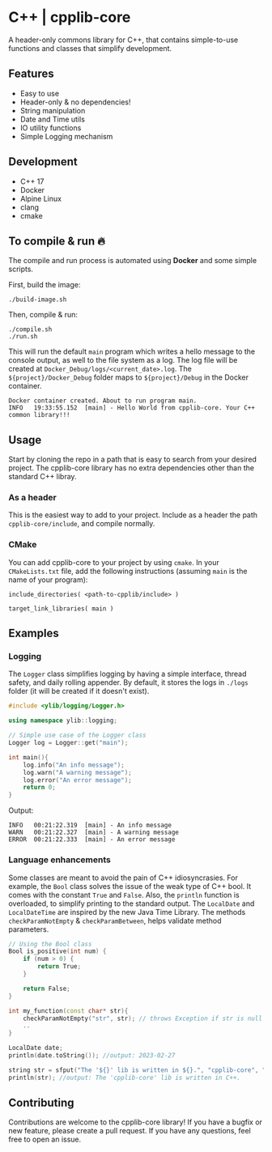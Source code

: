 # C++ | cpplib-core
A header-only commons library for C++, that contains simple-to-use functions and classes that simplify development.


## Features
- Easy to use
- Header-only & no dependencies!
- String manipulation
- Date and Time utils
- IO utility functions
- Simple Logging mechanism

## Development
- C++ 17
- Docker
- Alpine Linux
- clang
- cmake

## To compile & run 🔥

The compile and run process is automated using **Docker** and some simple scripts.

First, build the image:
```shell
./build-image.sh
```
Then, compile & run:
```shell
./compile.sh
./run.sh
```

This will run the default `main` program which writes a hello message to the console output, as well to the file system as a log. The log file will be created at `Docker_Debug/logs/<current_date>.log`. The `${project}/Docker_Debug` folder maps to `${project}/Debug` in the Docker container.

```console
Docker container created. About to run program main.
INFO   19:33:55.152  [main] - Hello World from cpplib-core. Your C++ common library!!!
```

## Usage
Start by cloning the repo in a path that is easy to search from your desired project. The cpplib-core library has no extra dependencies other than the standard C++ libray.

### As a header
This is the easiest way to add to your project. Include as a header the path `cpplib-core/include`, and compile normally.

### CMake
You can add cpplib-core to your project by using `cmake`. In your `CMakeLists.txt` file, add the following instructions (assuming `main` is the name of your program):
```
include_directories( <path-to-cpplib/include> )

target_link_libraries( main )
```

## Examples
### Logging
The `Logger` class simplifies logging by having a simple interface, thread safety, and daily rolling appender. By default, it stores the logs in `./logs` folder (it will be created if it doesn't exist).

```cpp
#include <ylib/logging/Logger.h>

using namespace ylib::logging;

// Simple use case of the Logger class
Logger log = Logger::get("main");

int main(){
    log.info("An info message");
    log.warn("A warning message");
    log.error("An error message");
    return 0;
}
```
Output:
```console
INFO   00:21:22.319  [main] - An info message
WARN   00:21:22.327  [main] - A warning message
ERROR  00:21:22.333  [main] - An error message
```

### Language enhancements
Some classes are meant to avoid the pain of C++ idiosyncrasies. For example, the `Bool` class solves the issue of the weak type of C++ bool. It comes with the constant `True` and `False`. Also, the `println` function is overloaded, to simplify printing to the standard output. The `LocalDate` and `LocalDateTime` are inspired by the new Java Time Library. The methods `checkParamNotEmpty` & `checkParamBetween`,  helps validate method parameters.

```cpp
// Using the Bool class
Bool is_positive(int num) {
    if (num > 0) {
        return True;
    }

    return False;
}
```

```cpp
int my_function(const char* str){
    checkParamNotEmpty("str", str); // throws Exception if str is null or empty
    ..
}
```

```cpp
LocalDate date;
println(date.toString()); //output: 2023-02-27
```

```cpp
string str = sfput("The '${}' lib is written in ${}.", "cpplib-core", "C++");
println(str); //output: The 'cpplib-core' lib is written in C++.
```

## Contributing
 Contributions are welcome to the cpplib-core library! If you have a bugfix or new feature, please create a pull request. If you have any questions, feel free to open an issue.
